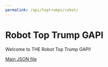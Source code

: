 ```yaml
---
permalink: /api/toptrumps/robot/
---
```


# Robot Top Trump GAPI

Welcome to THE Robot Top Trump GAPI!

[Main JSON file](robot.json)
